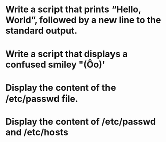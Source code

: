 # Write a script that prints “Hello, World”, followed by a new line to the standard output.
# Write a script that displays a confused smiley "(Ôo)'
# Display the content of the /etc/passwd file.
# Display the content of /etc/passwd and /etc/hosts
